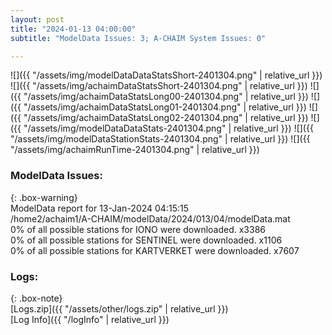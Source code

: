 ```yaml
---
layout: post
title: "2024-01-13 04:00:00"
subtitle: "ModelData Issues: 3; A-CHAIM System Issues: 0"

---
```


![]({{ "/assets/img/modelDataDataStatsShort-2401304.png" | relative_url }})
![]({{ "/assets/img/achaimDataStatsShort-2401304.png" | relative_url }})
![]({{ "/assets/img/achaimDataStatsLong00-2401304.png" | relative_url }})
![]({{ "/assets/img/achaimDataStatsLong01-2401304.png" | relative_url }})
![]({{ "/assets/img/achaimDataStatsLong02-2401304.png" | relative_url }})
![]({{ "/assets/img/modelDataDataStats-2401304.png" | relative_url }})
![]({{ "/assets/img/modelDataStationStats-2401304.png" | relative_url }})
![]({{ "/assets/img/achaimRunTime-2401304.png" | relative_url }})


### ModelData Issues:  
  
{: .box-warning}  
 ModelData report for 13-Jan-2024 04:15:15   
 /home2/achaim1/A-CHAIM/modelData/2024/013/04/modelData.mat   
 0% of all possible stations for IONO were downloaded. x3386   
 0% of all possible stations for SENTINEL were downloaded. x1106   
 0% of all possible stations for KARTVERKET were downloaded. x7607   
  


### Logs:  
  
{: .box-note}  
[Logs.zip]({{ "/assets/other/logs.zip" | relative_url }})  
[Log Info]({{ "/logInfo" | relative_url }})  
